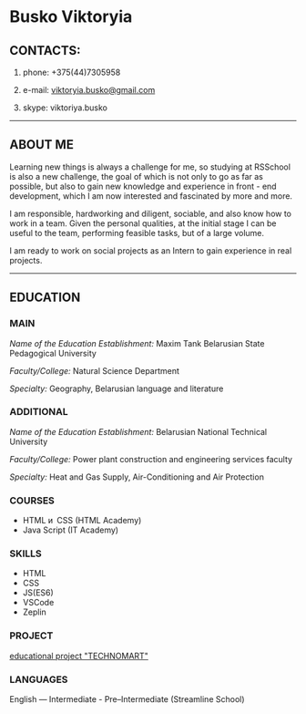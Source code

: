 

# Busko Viktoryia

## CONTACTS: 
1. phone: +375(44)7305958

2. e-mail: viktoryia.busko@gmail.com

3. skype: viktoriya.busko

---
## ABOUT ME
Learning new things is always a challenge for me, so studying at RSSchool is also a new challenge, the goal of which is not only to go as far as possible, but also to gain new knowledge and experience in front - end development, which I am now interested and fascinated by more and more.

 I am responsible, hardworking and diligent, sociable, and also know how to work in a team. Given the personal qualities, at the initial stage I can be useful to the team, performing feasible tasks, but of a large volume. 
 
 I am ready to work on social projects as an Intern to gain experience in real projects.

---
## EDUCATION 

### MAIN 
_Name of the Education Establishment:_ Maxim Tank Belarusian State Pedagogical University

_Faculty/College:_ Natural Science Department

_Specialty:_ Geography, Belarusian language and literature

### ADDITIONAL 
_Name of the Education Establishment:_ Belarusian National Technical University 

_Faculty/College:_ Power plant construction and engineering services faculty

_Specialty:_ Heat and Gas Supply, Air-Conditioning and Air Protection

### COURSES
* HTML и CSS (HTML Academy)
* Java Script (IT Academy)

### SKILLS
* HTML
* CSS
* JS(ES6)
* VSCode
* Zeplin

### PROJECT
[educational project "TECHNOMART"](https://buskoviktoryia.github.io/963659-technomart-24)

### LANGUAGES 

English — Intermediate - Pre–Intermediate (Streamline School)











